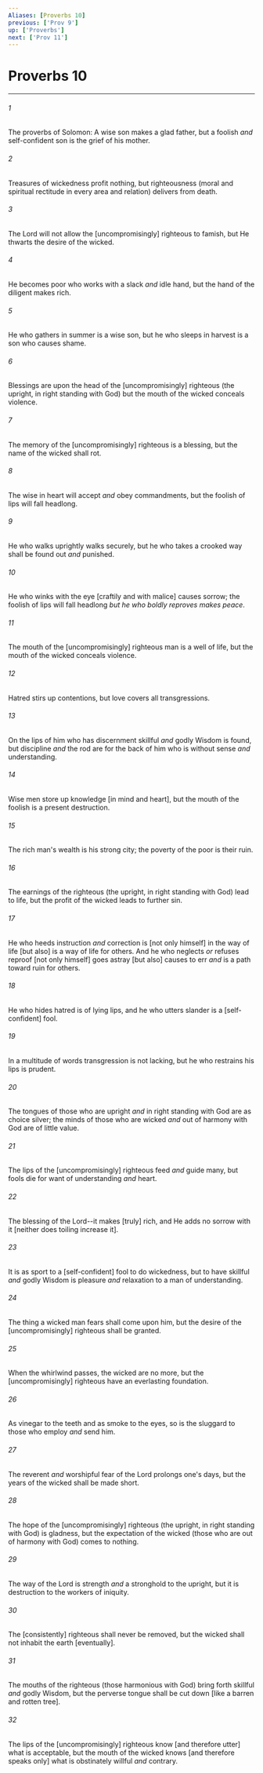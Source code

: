 ```yaml
---
Aliases: [Proverbs 10]
previous: ['Prov 9']
up: ['Proverbs']
next: ['Prov 11']
---
```

# Proverbs 10

***














###### 1 






The proverbs of Solomon: A wise son makes a glad father, but a foolish _and_ self-confident son is the grief of his mother. 













###### 2 






Treasures of wickedness profit nothing, but righteousness (moral and spiritual rectitude in every area and relation) delivers from death. 













###### 3 






The Lord will not allow the [uncompromisingly] righteous to famish, but He thwarts the desire of the wicked. 













###### 4 






He becomes poor who works with a slack _and_ idle hand, but the hand of the diligent makes rich. 













###### 5 






He who gathers in summer is a wise son, but he who sleeps in harvest is a son who causes shame. 













###### 6 






Blessings are upon the head of the [uncompromisingly] righteous (the upright, in right standing with God) but the mouth of the wicked conceals violence. 













###### 7 






The memory of the [uncompromisingly] righteous is a blessing, but the name of the wicked shall rot. 













###### 8 






The wise in heart will accept _and_ obey commandments, but the foolish of lips will fall headlong. 













###### 9 






He who walks uprightly walks securely, but he who takes a crooked way shall be found out _and_ punished. 













###### 10 






He who winks with the eye [craftily and with malice] causes sorrow; the foolish of lips will fall headlong _but_ _he who boldly reproves makes peace_. 













###### 11 






The mouth of the [uncompromisingly] righteous man is a well of life, but the mouth of the wicked conceals violence. 













###### 12 






Hatred stirs up contentions, but love covers all transgressions. 













###### 13 






On the lips of him who has discernment skillful _and_ godly Wisdom is found, but discipline _and_ the rod are for the back of him who is without sense _and_ understanding. 













###### 14 






Wise men store up knowledge [in mind and heart], but the mouth of the foolish is a present destruction. 













###### 15 






The rich man's wealth is his strong city; the poverty of the poor is their ruin. 













###### 16 






The earnings of the righteous (the upright, in right standing with God) lead to life, but the profit of the wicked leads to further sin. 













###### 17 






He who heeds instruction _and_ correction is [not only himself] in the way of life [but also] is a way of life for others. And he who neglects _or_ refuses reproof [not only himself] goes astray [but also] causes to err _and_ is a path toward ruin for others. 













###### 18 






He who hides hatred is of lying lips, and he who utters slander is a [self-confident] fool. 













###### 19 






In a multitude of words transgression is not lacking, but he who restrains his lips is prudent. 













###### 20 






The tongues of those who are upright _and_ in right standing with God are as choice silver; the minds of those who are wicked _and_ out of harmony with God are of little value. 













###### 21 






The lips of the [uncompromisingly] righteous feed _and_ guide many, but fools die for want of understanding _and_ heart. 













###### 22 






The blessing of the Lord--it makes [truly] rich, and He adds no sorrow with it [neither does toiling increase it]. 













###### 23 






It is as sport to a [self-confident] fool to do wickedness, but to have skillful _and_ godly Wisdom is pleasure _and_ relaxation to a man of understanding. 













###### 24 






The thing a wicked man fears shall come upon him, but the desire of the [uncompromisingly] righteous shall be granted. 













###### 25 






When the whirlwind passes, the wicked are no more, but the [uncompromisingly] righteous have an everlasting foundation. 













###### 26 






As vinegar to the teeth and as smoke to the eyes, so is the sluggard to those who employ _and_ send him. 













###### 27 






The reverent _and_ worshipful fear of the Lord prolongs one's days, but the years of the wicked shall be made short. 













###### 28 






The hope of the [uncompromisingly] righteous (the upright, in right standing with God) is gladness, but the expectation of the wicked (those who are out of harmony with God) comes to nothing. 













###### 29 






The way of the Lord is strength _and_ a stronghold to the upright, but it is destruction to the workers of iniquity. 













###### 30 






The [consistently] righteous shall never be removed, but the wicked shall not inhabit the earth [eventually]. 













###### 31 






The mouths of the righteous (those harmonious with God) bring forth skillful _and_ godly Wisdom, but the perverse tongue shall be cut down [like a barren and rotten tree]. 













###### 32 






The lips of the [uncompromisingly] righteous know [and therefore utter] what is acceptable, but the mouth of the wicked knows [and therefore speaks only] what is obstinately willful _and_ contrary.
